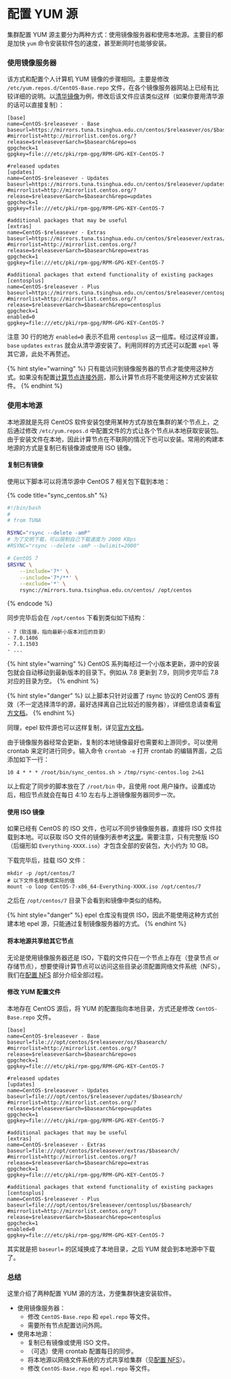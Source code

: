 # 配置 YUM 源

集群配置 YUM 源主要分为两种方式：使用镜像服务器和使用本地源。主要目的都是加快 `yum` 命令安装软件包的速度，甚至断网时也能够安装。

### 使用镜像服务器

该方式和配置个人计算机 YUM 镜像的步骤相同。主要是修改 `/etc/yum.repos.d/CentOS-Base.repo` 文件，在各个镜像服务器网站上已经有比较详细的说明。以[清华镜像](https://mirrors.tuna.tsinghua.edu.cn/help/centos/)为例，修改后该文件应该类似这样（如果你要用清华源的话可以直接复制）：

```text
[base]
name=CentOS-$releasever - Base
baseurl=https://mirrors.tuna.tsinghua.edu.cn/centos/$releasever/os/$basearch/
#mirrorlist=http://mirrorlist.centos.org/?release=$releasever&arch=$basearch&repo=os
gpgcheck=1
gpgkey=file:///etc/pki/rpm-gpg/RPM-GPG-KEY-CentOS-7

#released updates
[updates]
name=CentOS-$releasever - Updates
baseurl=https://mirrors.tuna.tsinghua.edu.cn/centos/$releasever/updates/$basearch/
#mirrorlist=http://mirrorlist.centos.org/?release=$releasever&arch=$basearch&repo=updates
gpgcheck=1
gpgkey=file:///etc/pki/rpm-gpg/RPM-GPG-KEY-CentOS-7

#additional packages that may be useful
[extras]
name=CentOS-$releasever - Extras
baseurl=https://mirrors.tuna.tsinghua.edu.cn/centos/$releasever/extras/$basearch/
#mirrorlist=http://mirrorlist.centos.org/?release=$releasever&arch=$basearch&repo=extras
gpgcheck=1
gpgkey=file:///etc/pki/rpm-gpg/RPM-GPG-KEY-CentOS-7

#additional packages that extend functionality of existing packages
[centosplus]
name=CentOS-$releasever - Plus
baseurl=https://mirrors.tuna.tsinghua.edu.cn/centos/$releasever/centosplus/$basearch/
#mirrorlist=http://mirrorlist.centos.org/?release=$releasever&arch=$basearch&repo=centosplus
gpgcheck=1
enabled=0
gpgkey=file:///etc/pki/rpm-gpg/RPM-GPG-KEY-CentOS-7

```

注意 30 行的地方 `enabled=0` 表示不启用 `centosplus` 这一组库。经过这样设置，`base` `updates` `extras` 就会从清华源安装了。利用同样的方式还可以配置 `epel` 等其它源，此处不再赘述。

{% hint style="warning" %}
只有能访问到镜像服务器的节点才能使用这种方式。如果没有配置[计算节点连接外网](https://ryanbernx.gitbook.io/cluster-admin/system/network#ji-suan-jie-dian-lian-jie-wai-wang-nat)，那么计算节点将不能使用这种方式安装软件。
{% endhint %}

### 使用本地源

本地源就是先将 CentOS 软件安装包使用某种方式存放在集群的某个节点上，之后通过修改 `/etc/yum.repos.d` 中配置文件的方式让各个节点从本地获取安装包。由于安装文件在本地，因此计算节点在不联网的情况下也可以安装。常用的构建本地源的方式是复制已有镜像源或使用 ISO 镜像。

#### 复制已有镜像

使用以下脚本可以将清华源中 CentOS 7 相关包下载到本地：

{% code title="sync\_centos.sh" %}
```bash
#!/bin/bash
#
# from TUNA

RSYNC="rsync --delete -amP"
# 为了文明下载，可以限制自己下载速度为 2000 KBps
#RSYNC="rsync --delete -amP --bwlimit=2000"

# CentOS 7
$RSYNC \
    --include='7*' \
    --include='7*/**' \
    --exclude='*' \
    rsync://mirrors.tuna.tsinghua.edu.cn/centos/ /opt/centos

```
{% endcode %}

同步完毕后会在 `/opt/centos` 下看到类似如下结构：

```text
- 7（软连接，指向最新小版本对应的目录）
- 7.0.1406
- 7.1.1503
- ...
```

{% hint style="warning" %}
CentOS 系列每经过一个小版本更新，源中的安装包就会自动移动到最新版本的目录下。例如从 7.8 更新到 7.9，则同步完毕后 7.8 对应的目录为空。
{% endhint %}

{% hint style="danger" %}
以上脚本只针对设置了 rsync 协议的 CentOS 源有效（不一定选择清华的源，最好选择离自己比较近的服务器），详细信息请查看[官方文档](https://wiki.centos.org/HowTos/CreateLocalMirror)。
{% endhint %}

同理，epel 软件源也可以这样复制，详见[官方文档](https://fedoraproject.org/wiki/Infrastructure/Mirroring)。

由于镜像服务器经常会更新，复制的本地镜像最好也需要和上游同步。可以使用 crontab 来定时进行同步。输入命令 `crontab -e` 打开 crontab 的编辑界面，之后添加如下一行：

```text
10 4 * * * /root/bin/sync_centos.sh > /tmp/rsync-centos.log 2>&1
```

以上假定了同步的脚本放在了 `/root/bin` 中，且使用 root 用户操作。设置成功后，相应节点就会在每日 4:10 左右与上游镜像服务器同步一次。

#### 使用 ISO 镜像

如果已经有 CentOS 的 ISO 文件，也可以不同步镜像服务器，直接将 ISO 文件挂载到本地。可以获取 ISO 文件的镜像列表参考[这里](http://isoredirect.centos.org/centos/7/isos/x86_64/)。需要注意，只有完整版 ISO（后缀形如 `Everything-XXXX.iso`）才包含全部的安装包，大小约为 10 GB。

下载完毕后，挂载 ISO 文件：

```text
mkdir -p /opt/centos/7
# 以下文件名替换成实际的值
mount -o loop CentOS-7-x86_64-Everything-XXXX.iso /opt/centos/7
```

之后在 `/opt/centos/7` 目录下会看到和镜像中类似的结构。

{% hint style="danger" %}
epel 仓库没有提供 ISO，因此不能使用这种方式创建本地 epel 源，只能通过复制镜像服务器的方式。
{% endhint %}

#### 将本地源共享给其它节点

无论是使用镜像服务器还是 ISO，下载的文件只在一个节点上存在（登录节点 or 存储节点），想要使得计算节点可以访问这些目录必须配置网络文件系统（NFS），我们在[配置 NFS](https://ryanbernx.gitbook.io/cluster-admin/system/nfs) 部分介绍全部过程。

#### 修改 YUM 配置文件

本地存在 CentOS 源后，将 YUM 的配置指向本地目录，方式还是修改 `CentOS-Base.repo` 文件。

```text
[base]
name=CentOS-$releasever - Base
baseurl=file:///opt/centos/$releasever/os/$basearch/
#mirrorlist=http://mirrorlist.centos.org/?release=$releasever&arch=$basearch&repo=os
gpgcheck=1
gpgkey=file:///etc/pki/rpm-gpg/RPM-GPG-KEY-CentOS-7

#released updates
[updates]
name=CentOS-$releasever - Updates
baseurl=file:///opt/centos/$releasever/updates/$basearch/
#mirrorlist=http://mirrorlist.centos.org/?release=$releasever&arch=$basearch&repo=updates
gpgcheck=1
gpgkey=file:///etc/pki/rpm-gpg/RPM-GPG-KEY-CentOS-7

#additional packages that may be useful
[extras]
name=CentOS-$releasever - Extras
baseurl=file:///opt/centos/$releasever/extras/$basearch/
#mirrorlist=http://mirrorlist.centos.org/?release=$releasever&arch=$basearch&repo=extras
gpgcheck=1
gpgkey=file:///etc/pki/rpm-gpg/RPM-GPG-KEY-CentOS-7

#additional packages that extend functionality of existing packages
[centosplus]
name=CentOS-$releasever - Plus
baseurl=file:///opt/centos/$releasever/centosplus/$basearch/
#mirrorlist=http://mirrorlist.centos.org/?release=$releasever&arch=$basearch&repo=centosplus
gpgcheck=1
enabled=0
gpgkey=file:///etc/pki/rpm-gpg/RPM-GPG-KEY-CentOS-7

```

其实就是把 `baseurl=` 的区域换成了本地目录，之后 YUM 就会到本地源中下载了。

### 总结

这里介绍了两种配置 YUM 源的方法，方便集群快速安装软件。

* 使用镜像服务器：
  * 修改 `CentOS-Base.repo` 和 `epel.repo` 等文件。
  * 需要所有节点配置访问外网。
* 使用本地源：
  * 复制已有镜像或使用 ISO 文件。
  * （可选）使用 crontab 配置每日的同步。
  * 将本地源以网络文件系统的方式共享给集群（见[配置 NFS](https://ryanbernx.gitbook.io/cluster-admin/system/nfs)）。
  * 修改 `CentOS-Base.repo` 和 `epel.repo` 等文件。

